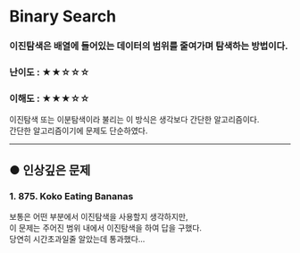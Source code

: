 Binary Search
==
### 이진탐색은 배열에 들어있는 데이터의 범위를 줄여가며 탐색하는 방법이다.
### 난이도 : ★★☆☆☆
### 이해도 : ★★★☆☆
이진탐색 또는 이분탐색이라 불리는 이 방식은 생각보다 간단한 알고리즘이다.  
간단한 알고리즘이기에 문제도 단순하였다.
****
## ● 인상깊은 문제
### 1. 875. Koko Eating Bananas
보통은 어떤 부분에서 이진탐색을 사용할지 생각하지만,  
이 문제는 주어진 범위 내에서 이진탐색을 하여 답을 구했다.  
당연히 시간초과일줄 알았는데 통과했다...  
